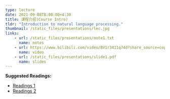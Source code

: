 ```yaml
---
type: lecture
date: 2021-09-08T8:00:00+4:30
title: 课程介绍(Course Intro)
tldr: "Introduction to natural language processing."
thumbnail: /static_files/presentations/lec.jpg
links: 
    - url: /static_files/presentations/note1.txt
      name: notes
    - url: https://www.bilibili.com/video/BV1r3411q74d?share_source=copy_web
      name: video
    - url: /static_files/presentations/slide1.pdf
      name: slides
---
```

**Suggested Readings:**
- [Readings 1](https://www.bilibili.com/video/BV1gR4y1x7sn?share_source=copy_web)
- [Readings 2](https://www.bilibili.com/video/BV1TM4y1A7f1?share_source=copy_web)
